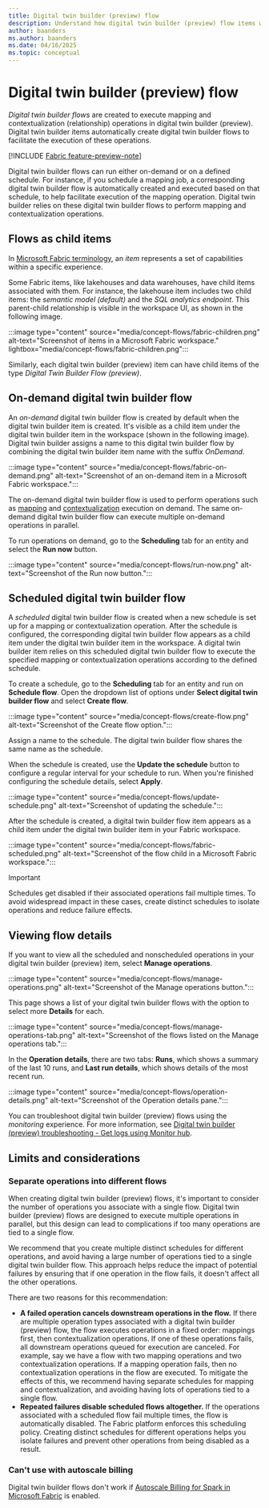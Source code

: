 ```yaml
---
title: Digital twin builder (preview) flow
description: Understand how digital twin builder (preview) flow items work.
author: baanders
ms.author: baanders
ms.date: 04/16/2025
ms.topic: conceptual
---
```


# Digital twin builder (preview) flow

*Digital twin builder flows* are created to execute mapping and contextualization (relationship) operations in digital twin builder (preview). Digital twin builder items automatically create digital twin builder flows to facilitate the execution of these operations.

[!INCLUDE [Fabric feature-preview-note](../../includes/feature-preview-note.md)]

Digital twin builder flows can run either on-demand or on a defined schedule. For instance, if you schedule a mapping job, a corresponding digital twin builder flow is automatically created and executed based on that schedule, to help facilitate execution of the mapping operation. Digital twin builder relies on these digital twin builder flows to perform mapping and contextualization operations.

## Flows as child items

In [Microsoft Fabric terminology](../../fundamentals/fabric-terminology.md), an *item* represents a set of capabilities within a specific experience.

Some Fabric items, like lakehouses and data warehouses, have child items associated with them. For instance, the lakehouse item includes two child items: the *semantic model (default)* and the *SQL analytics endpoint*. This parent-child relationship is visible in the workspace UI, as shown in the following image.

:::image type="content" source="media/concept-flows/fabric-children.png" alt-text="Screenshot of items in a Microsoft Fabric workspace." lightbox="media/concept-flows/fabric-children.png":::

Similarly, each digital twin builder (preview) item can have child items of the type *Digital Twin Builder Flow (preview)*. 

## On-demand digital twin builder flow

An *on-demand* digital twin builder flow is created by default when the digital twin builder item is created. It's visible as a child item under the digital twin builder item in the workspace (shown in the following image). Digital twin builder assigns a name to this digital twin builder flow by combining the digital twin builder item name with the suffix *OnDemand*.

:::image type="content" source="media/concept-flows/fabric-on-demand.png" alt-text="Screenshot of an on-demand item in a Microsoft Fabric workspace.":::

The on-demand digital twin builder flow is used to perform operations such as [mapping](concept-mapping.md) and [contextualization](model-perform-contextualization.md) execution on demand. The same on-demand digital twin builder flow can execute multiple on-demand operations in parallel.

To run operations on demand, go to the **Scheduling** tab for an entity and select the **Run now** button.

:::image type="content" source="media/concept-flows/run-now.png" alt-text="Screenshot of the Run now button.":::

## Scheduled digital twin builder flow

A *scheduled* digital twin builder flow is created when a new schedule is set up for a mapping or contextualization operation. After the schedule is configured, the corresponding digital twin builder flow appears as a child item under the digital twin builder item in the workspace. A digital twin builder item relies on this scheduled digital twin builder flow to execute the specified mapping or contextualization operations according to the defined schedule.

To create a schedule, go to the **Scheduling** tab for an entity and run on **Schedule flow**. Open the dropdown list of options under **Select digital twin builder flow** and select **Create flow**.

:::image type="content" source="media/concept-flows/create-flow.png" alt-text="Screenshot of the Create flow option.":::
 
Assign a name to the schedule. The digital twin builder flow shares the same name as the schedule.

When the schedule is created, use the **Update the schedule** button to configure a regular interval for your schedule to run. When you're finished configuring the schedule details, select **Apply**.

:::image type="content" source="media/concept-flows/update-schedule.png" alt-text="Screenshot of updating the schedule.":::

After the schedule is created, a digital twin builder flow item appears as a child item under the digital twin builder item in your Fabric workspace.

:::image type="content" source="media/concept-flows/fabric-scheduled.png" alt-text="Screenshot of the flow child in a Microsoft Fabric workspace.":::

>[!IMPORTANT]
>Schedules get disabled if their associated operations fail multiple times. To avoid widespread impact in these cases, create distinct schedules to isolate operations and reduce failure effects.

## Viewing flow details

If you want to view all the scheduled and nonscheduled operations in your digital twin builder (preview) item, select **Manage operations**.

:::image type="content" source="media/concept-flows/manage-operations.png" alt-text="Screenshot of the Manage operations button.":::

This page shows a list of your digital twin builder flows with the option to select more **Details** for each.

:::image type="content" source="media/concept-flows/manage-operations-tab.png" alt-text="Screenshot of the flows listed on the Manage operations tab.":::

In the **Operation details**, there are two tabs: **Runs**, which shows a summary of the last 10 runs, and **Last run details**, which shows details of the most recent run.

:::image type="content" source="media/concept-flows/operation-details.png" alt-text="Screenshot of the Operation details pane.":::

You can troubleshoot digital twin builder (preview) flows using the *monitoring* experience. For more information, see [Digital twin builder (preview) troubleshooting - Get logs using Monitor hub](resources-troubleshooting.md#get-logs-using-monitor-hub).

## Limits and considerations

### Separate operations into different flows

When creating digital twin builder (preview) flows, it's important to consider the number of operations you associate with a single flow. Digital twin builder (preview) flows are designed to execute multiple operations in parallel, but this design can lead to complications if too many operations are tied to a single flow.

We recommend that you create multiple distinct schedules for different operations, and avoid having a large number of operations tied to a single digital twin builder flow. This approach helps reduce the impact of potential failures by ensuring that if one operation in the flow fails, it doesn't affect all the other operations.

There are two reasons for this recommendation:

* **A failed operation cancels downstream operations in the flow.** If there are multiple operation types associated with a digital twin builder (preview) flow, the flow executes operations in a fixed order: mappings first, then contextualization operations. If one of these operations fails, all downstream operations queued for execution are canceled. For example, say we have a flow with two mapping operations and two contextualization operations. If a mapping operation fails, then no contextualization operations in the flow are executed. To mitigate the effects of this, we recommend having separate schedules for mapping and contextualization, and avoiding having lots of operations tied to a single flow.
* **Repeated failures disable scheduled flows altogether.** If the operations associated with a scheduled flow fail multiple times, the flow is automatically disabled. The Fabric platform enforces this scheduling policy. Creating distinct schedules for different operations helps you isolate failures and prevent other operations from being disabled as a result.

### Can't use with autoscale billing

Digital twin builder flows don't work if [Autoscale Billing for Spark in Microsoft Fabric](../../data-engineering/autoscale-billing-for-spark-overview.md) is enabled.